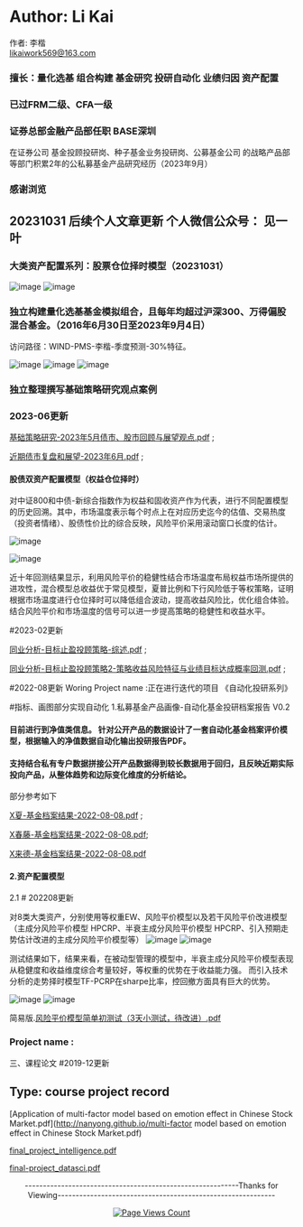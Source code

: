 # Author: Li Kai
作者: 李楷  
likaiwork569@163.com
### 擅长：量化选基 组合构建 基金研究 投研自动化 业绩归因 资产配置
### 已过FRM二级、CFA一级
### 证券总部金融产品部任职 BASE深圳
在证券公司  基金投顾投研岗、种子基金业务投研岗、公募基金公司 的战略产品部等部门积累2年的公私募基金产品研究经历（2023年9月）

### 感谢浏览

## 20231031 后续个人文章更新 个人微信公众号：  见一叶




### 大类资产配置系列：股票仓位择时模型（20231031）
![image](http://nanyong.github.io/股票仓位择时20231031.jpg)
![image](http://nanyong.github.io/股票仓位择时2-20231031.jpg)

### 独立构建量化选基基金模拟组合，且每年均超过沪深300、万得偏股混合基金。（2016年6月30日至2023年9月4日）
   访问路径：WIND-PMS-李楷-季度预测-30%特征。
  
   

![image](http://nanyong.github.io/幻灯片1.jpg)
![image](http://nanyong.github.io/幻灯片6.jpg)
![image](http://nanyong.github.io/幻灯片7.jpg)



### 独立整理撰写基础策略研究观点案例 

### 2023-06更新

[基础策略研究-2023年5月债市、股市回顾与展望观点.pdf](http://nanyong.github.io/月报观点过往案例.pdf) ;

[近期债市复盘和展望-2023年6月.pdf](http://nanyong.github.io/近期债市复盘和展望-去.pdf) ;


#### 股债双资产配置模型（权益仓位择时）

对中证800和中债-新综合指数作为权益和固收资产作为代表，进行不同配置模型的历史回溯。其中，市场温度表示每个时点上在对应历史迄今的估值、交易热度（投资者情绪）、股债性价比的综合反映，风险平价采用滚动窗口长度的估计。

![image](http://nanyong.github.io/股债择时净值图.jpg)

![image](http://nanyong.github.io/股债择时表格.jpg)

近十年回测结果显示，利用风险平价的稳健性结合市场温度布局权益市场所提供的进攻性，混合模型总收益优于常见模型，夏普比例和下行风险低于等权策略，证明根据市场温度进行仓位择时可以降低组合波动，提高收益风险比，优化组合体验。结合风险平价和市场温度的信号可以进一步提高策略的稳健性和收益水平。

#2023-02更新

[同业分析-目标止盈投顾策略-综述.pdf](http://nanyong.github.io/同业分析-止盈投顾策略out.pdf) ;

[同业分析-目标止盈投顾策略2-策略收益风险特征与业绩目标达成概率回测.pdf](http://nanyong.github.io/同业分析-止盈投顾策略2-业绩目标回测out.pdf) ;


#2022-08更新  Woring Project name :正在进行迭代的项目 《自动化投研系列》

#指标、画图部分实现自动化
1.私募基金产品画像-自动化基金投研档案报告 V0.2

#### 目前进行到净值类信息。 针对公开产品的数据设计了一套自动化基金档案评价模型，根据输入的净值数据自动化输出投研报告PDF。
#### 支持结合私有专户数据拼接公开产品数据得到较长数据用于回归，且反映近期实际投向产品，从整体趋势和边际变化维度的分析结论。

部分参考如下

  [X夏-基金档案结果-2022-08-08.pdf](http://nanyong.github.io/半夏-基金档案结果-2022-08-08.pdf) ;
  
  [X春藤-基金档案结果-2022-08-08.pdf](http://nanyong.github.io/常春藤-基金档案结果-2022-08-08.pdf);
  
  [X来德-基金档案结果-2022-08-08.pdf](http://nanyong.github.io/浦来德-基金档案结果-2022-08-08.pdf)
  
#### 2.资产配置模型

  2.1 # 202208更新
  
  对8类大类资产，分别使用等权重EW、风险平价模型以及若干风险平价改进模型（主成分风险平价模型 HPCRP、半衰主成分风险平价模型 HPCRP、引入预期走势估计改进的主成分风险平价模型等）
  ![image](http://nanyong.github.io/1.jpg)
  ![image](http://nanyong.github.io/3.jpg)
  
  测试结果如下，结果来看，在被动型管理的模型中，半衰主成分风险平价模型表现从稳健度和收益维度综合考量较好，等权重的优势在于收益能力强。
  而引入技术分析的走势择时模型TF-PCRP在sharpe比率，控回撤方面具有巨大的优势。
  
  ![image](http://nanyong.github.io/2.jpg)
  ![image](http://nanyong.github.io/4.jpg)
  
 简易版.[风险平价模型简单初测试（3天小测试，待改进）.pdf](http://nanyong.github.io/风险平价模型测试—李楷.pdf)

### Project name :

三、课程论文
#2019-12更新
## Type: course project record

[Application of multi-factor model based on emotion effect in Chinese Stock Market.pdf](http://nanyong.github.io/multi-factor model based on emotion effect in Chinese Stock Market.pdf)

[final_project_intelligence.pdf](http://nanyong.github.io/final_project.pdf)

[final-project_datasci.pdf](http://nanyong.github.io/final-project_datasci.pdf)


<center>         -----------------------------------------------------------Thanks for Viewing------------------------------------------------------------


[![Page Views Count](https://badges.toozhao.com/badges/01H9HY1TV5VQZGPRHQ40NJYV0W/green.svg)](https://badges.toozhao.com/stats/01H9HY1TV5VQZGPRHQ40NJYV0W "Get your own page views count badge on badges.toozhao.com")
